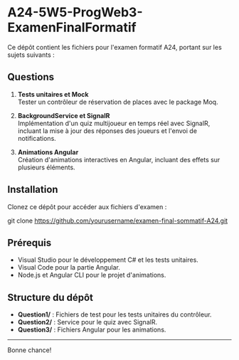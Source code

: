 # A24-5W5-ProgWeb3-ExamenFinalFormatif

Ce dépôt contient les fichiers pour l'examen formatif A24, portant sur les sujets suivants :

## Questions

1. **Tests unitaires et Mock**  
   Tester un contrôleur de réservation de places avec le package Moq.

2. **BackgroundService et SignalR**  
   Implémentation d'un quiz multijoueur en temps réel avec SignalR, incluant la mise à jour des réponses des joueurs et l'envoi de notifications.

3. **Animations Angular**  
   Création d'animations interactives en Angular, incluant des effets sur plusieurs éléments.

## Installation

Clonez ce dépôt pour accéder aux fichiers d'examen :

git clone https://github.com/yourusername/examen-final-sommatif-A24.git

## Prérequis

- Visual Studio pour le développement C# et les tests unitaires.
- Visual Code pour la partie Angular.
- Node.js et Angular CLI pour le projet d'animations.

## Structure du dépôt

- **Question1/** : Fichiers de test pour les tests unitaires du contrôleur.
- **Question2/** : Service pour le quiz avec SignalR.
- **Question3/** : Fichiers Angular pour les animations.

---

Bonne chance!
